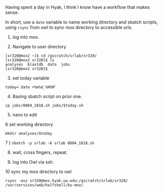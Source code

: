 Having spent a day in Hyak, I think I know have a workflow that makes sense. 

In short, use a `date` variable to name working directory and sbatch scripts, using `rsync` from owl to sync mox directory to accessible urls. 

1) log into mox. 

2) Navigate to user directory
```
[sr320@mox2 ~]$ cd /gscratch/srlab/sr320/
[sr320@mox2 sr320]$ ls
analyses  blastdb  data  jobs
[sr320@mox2 sr320]$
```
3) set today variable
```
today=`date +%m%d_%H%M`
```

4) Basing sbatch script on prior one. 
```
cp jobs/0804_1818.sh jobs/$today.sh
```

5) nano to edit 

6 set working directory
```
mkdir analyses/$today
```

7 ) `sbatch -p srlab -A srlab 0804_1818.sh`

8) wait, cross fingers, repeat.
 
9) log into Owl via ssh.

10 sync my mox directory to owl
```
rsync -avz sr320@mox.hyak.uw.edu:/gscratch/srlab/sr320/ /var/services/web/halfshell/bu-mox/
```

